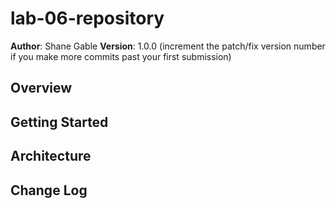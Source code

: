 # lab-06-repository

**Author**: Shane Gable
**Version**: 1.0.0 (increment the patch/fix version number if you make more commits past your first submission)

## Overview
<!-- This application aggregates data from several APIs and provides information about the local city to the user. -->

## Getting Started
<!-- I have no idea. So far, I'm setting up the repository. -->


## Architecture
<!-- No idea. So far, I'm setting up the repository. -->

## Change Log
<!-- 12-10-2019 9:08: Set up repository -->
<!-- Use this area to document the iterative changes made to your application as each feature is successfully implemented. Use time stamps. Here's an examples:

01-01-2001 4:59pm - Application now has a fully-functional express server, with a GET route for the location resource.

## Credits and Collaborations
<!-- Give credit (and a link) to other people or resources that helped you build this application. -->